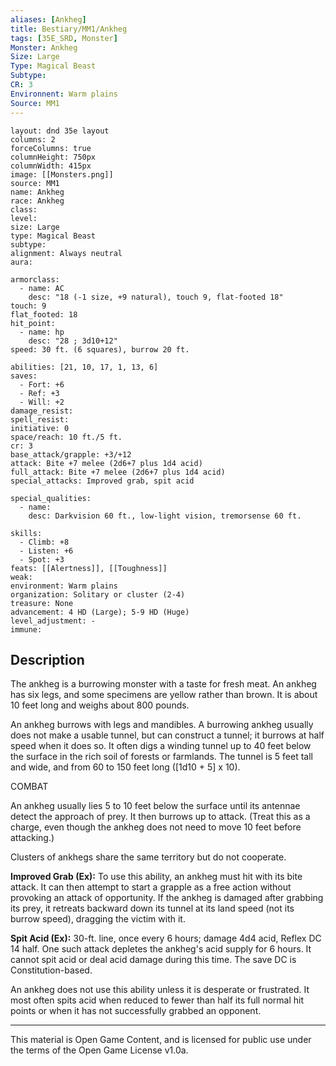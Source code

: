 ```yaml
---
aliases: [Ankheg]
title: Bestiary/MM1/Ankheg
tags: [35E_SRD, Monster]
Monster: Ankheg
Size: Large
Type: Magical Beast
Subtype: 
CR: 3
Environnent: Warm plains
Source: MM1
---
```


```statblock
layout: dnd 35e layout
columns: 2
forceColumns: true
columnHeight: 750px
columnWidth: 415px
image: [[Monsters.png]]
source: MM1
name: Ankheg
race: Ankheg
class: 
level: 
size: Large
type: Magical Beast
subtype: 
alignment: Always neutral
aura: 

armorclass:
  - name: AC
    desc: "18 (-1 size, +9 natural), touch 9, flat-footed 18"
touch: 9
flat_footed: 18
hit_point:
  - name: hp
    desc: "28 ; 3d10+12"
speed: 30 ft. (6 squares), burrow 20 ft.

abilities: [21, 10, 17, 1, 13, 6]
saves:
  - Fort: +6
  - Ref: +3
  - Will: +2
damage_resist: 
spell_resist: 
initiative: 0
space/reach: 10 ft./5 ft.
cr: 3
base_attack/grapple: +3/+12
attack: Bite +7 melee (2d6+7 plus 1d4 acid)
full_attack: Bite +7 melee (2d6+7 plus 1d4 acid)
special_attacks: Improved grab, spit acid

special_qualities:
  - name: 
    desc: Darkvision 60 ft., low-light vision, tremorsense 60 ft.

skills:
  - Climb: +8
  - Listen: +6
  - Spot: +3
feats: [[Alertness]], [[Toughness]]
weak: 
environment: Warm plains
organization: Solitary or cluster (2-4)
treasure: None
advancement: 4 HD (Large); 5-9 HD (Huge)
level_adjustment: -
immune: 
```

## Description

<p>The ankheg is a burrowing monster with a taste for fresh meat. An ankheg has six legs, and some specimens are yellow rather than brown. It is about 10 feet long and weighs about 800 pounds.</p>
<p>An ankheg burrows with legs and mandibles. A burrowing ankheg usually does not make a usable tunnel, but can construct a tunnel; it burrows at half speed when it does so. It often digs a winding tunnel up to 40 feet below the surface in the rich soil of forests or farmlands. The tunnel is 5 feet tall and wide, and from 60 to 150 feet long ([1d10 + 5] x 10).</p>
<p>COMBAT</p>
<p>An ankheg usually lies 5 to 10 feet below the surface until its antennae detect the approach of prey. It then burrows up to attack. (Treat this as a charge, even though the ankheg does not need to move 10 feet before attacking.)</p>
<p>Clusters of ankhegs share the same territory but do not cooperate.</p>
<p>
            <b>Improved Grab (Ex):</b> To use this ability, an ankheg must hit with its bite attack. It can then attempt to start a grapple as a free action without provoking an attack of opportunity. If the ankheg is damaged after grabbing its prey, it retreats backward down its tunnel at its land speed (not its burrow speed), dragging the victim with it.</p>
<p>
            <b>Spit Acid (Ex):</b> 30-ft. line, once every 6 hours; damage 4d4 acid, Reflex DC 14 half. One such attack depletes the ankheg's acid supply for 6 hours. It cannot spit acid or deal acid damage during this time. The save DC is Constitution-based.</p>
<p>An ankheg does not use this ability unless it is desperate or frustrated. It most often spits acid when reduced to fewer than half its full normal hit points or when it has not successfully grabbed an opponent.</p>

---

This material is Open Game Content, and is licensed for public use under
the terms of the Open Game License v1.0a.

